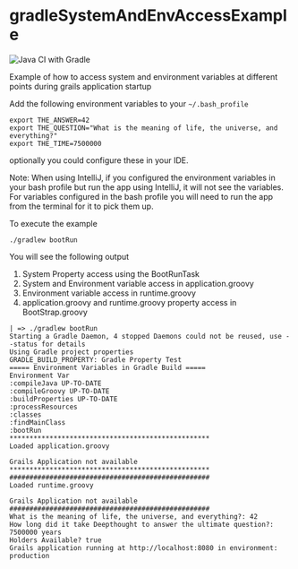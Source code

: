 # gradleSystemAndEnvAccessExample

![Java CI with Gradle](https://github.com/benrhine/gradleSystemAndEnvAccessExample/workflows/Java%20CI%20with%20Gradle/badge.svg)

Example of how to access system and environment variables at different points during grails application startup

Add the following environment variables to your `~/.bash_profile`

```
export THE_ANSWER=42
export THE_QUESTION="What is the meaning of life, the universe, and everything?"
export THE_TIME=7500000 
```

optionally you could configure these in your IDE.

Note: When using IntelliJ, if you configured the environment variables in your bash profile
but run the app using IntelliJ, it will not see the variables. For variables configured in 
the bash profile you will need to run the app from the terminal for it to pick them up.

To execute the example

```
./gradlew bootRun
```

You will see the following output
1. System Property access using the BootRunTask
2. System and Environment variable access in application.groovy
3. Environment variable access in runtime.groovy
4. application.groovy and runtime.groovy property access in BootStrap.groovy

``` 
| => ./gradlew bootRun
Starting a Gradle Daemon, 4 stopped Daemons could not be reused, use --status for details
Using Gradle project properties
GRADLE_BUILD_PROPERTY: Gradle Property Test
===== Environment Variables in Gradle Build =====
Environment Var
:compileJava UP-TO-DATE
:compileGroovy UP-TO-DATE
:buildProperties UP-TO-DATE
:processResources
:classes
:findMainClass
:bootRun
**************************************************
Loaded application.groovy

Grails Application not available
**************************************************
##################################################
Loaded runtime.groovy

Grails Application not available
##################################################
What is the meaning of life, the universe, and everything?: 42
How long did it take Deepthought to answer the ultimate question?: 7500000 years
Holders Available? true
Grails application running at http://localhost:8080 in environment: production
```
